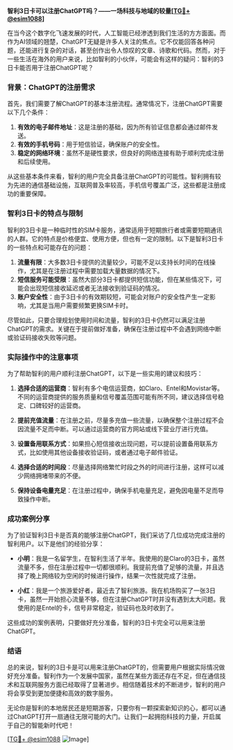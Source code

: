 **智利3日卡可以注册ChatGPT吗？——一场科技与地域的较量[[TG💪+ @esim1088](https://t.me/s/esim1088)]**

在当今这个数字化飞速发展的时代，人工智能已经渗透到我们生活的方方面面。而作为AI领域的翘楚，ChatGPT无疑是许多人关注的焦点。它不仅能回答各种问题，还能进行复杂的对话，甚至创作出令人惊叹的文章、诗歌和代码。然而，对于一些生活在海外的用户来说，比如智利的小伙伴，可能会有这样的疑问：智利的3日卡能否用于注册ChatGPT呢？

### 背景：ChatGPT的注册需求

首先，我们需要了解ChatGPT的基本注册流程。通常情况下，注册ChatGPT需要以下几个条件：

1. **有效的电子邮件地址**：这是注册的基础，因为所有验证信息都会通过邮件发送。
2. **有效的手机号码**：用于短信验证，确保账户的安全性。
3. **稳定的网络环境**：虽然不是硬性要求，但良好的网络连接有助于顺利完成注册和后续使用。

从这些基本条件来看，智利的用户完全具备注册ChatGPT的可能性。智利拥有较为先进的通信基础设施，互联网普及率较高，手机信号覆盖广泛，这些都是注册成功的重要保障。

### 智利3日卡的特点与限制

智利的3日卡是一种临时性的SIM卡服务，通常适用于短期旅行者或需要短期通讯的人群。它的特点是价格便宜、使用方便，但也有一定的限制。以下是智利3日卡的一些特点和可能存在的问题：

1. **流量有限**：大多数3日卡提供的流量较少，可能不足以支持长时间的在线操作，尤其是在注册过程中需要加载大量数据的情况下。
2. **短信服务可能受限**：虽然大部分3日卡都提供短信功能，但在某些情况下，可能会出现短信接收延迟或者无法接收到验证码的情况。
3. **账户安全性**：由于3日卡的有效期较短，可能会对账户的安全性产生一定影响，尤其是当用户需要频繁更换SIM卡时。

尽管如此，只要合理规划使用时间和流量，智利的3日卡仍然可以满足注册ChatGPT的需求。关键在于提前做好准备，确保在注册过程中不会遇到网络中断或验证码接收失败等问题。

### 实际操作中的注意事项

为了帮助智利的用户顺利注册ChatGPT，以下是一些实用的建议和技巧：

1. **选择合适的运营商**：智利有多个电信运营商，如Claro、Entel和Movistar等。不同的运营商提供的服务质量和信号覆盖范围可能有所不同，建议选择信号稳定、口碑较好的运营商。
   
2. **提前充值流量**：在注册之前，尽量多充值一些流量，以确保整个注册过程不会因流量不足而中断。可以通过运营商的官方网站或线下营业厅进行充值。

3. **设置备用联系方式**：如果担心短信接收出现问题，可以提前设置备用联系方式，比如使用其他设备接收验证码，或者通过电子邮件验证。

4. **选择合适的时间段**：尽量选择网络繁忙时段之外的时间进行注册，这样可以减少网络拥堵带来的不便。

5. **保持设备电量充足**：在注册过程中，确保手机电量充足，避免因电量不足而导致操作中断。

### 成功案例分享

为了验证智利3日卡是否真的能够注册ChatGPT，我们采访了几位成功完成注册的智利用户。以下是他们的经验分享：

- **小明**：我是一名留学生，在智利生活了半年。我使用的是Claro的3日卡，虽然流量不多，但在注册过程中一切都很顺利。我提前充值了足够的流量，并且选择了晚上网络较为空闲的时候进行操作，结果一次性就完成了注册。

- **小红**：我是一个旅游爱好者，最近去了智利旅游。我在机场购买了一张3日卡，虽然一开始担心流量不够，但在注册ChatGPT时并没有遇到太大问题。我使用的是Entel的卡，信号非常稳定，验证码也及时收到了。

这些成功的案例表明，只要做好充分准备，智利的3日卡完全可以用来注册ChatGPT。

### 结语

总的来说，智利的3日卡是可以用来注册ChatGPT的，但需要用户根据实际情况做好充分准备。智利作为一个发展中国家，虽然在某些方面还存在不足，但在通信技术和互联网服务方面已经取得了显著进步。相信随着技术的不断进步，智利的用户将会享受到更加便捷和高效的数字服务。

无论你是智利的本地居民还是短期游客，只要你有一颗探索新知识的心，都可以通过ChatGPT打开一扇通往无限可能的大门。让我们一起拥抱科技的力量，开启属于自己的智能新时代吧！

[[TG💪+ @esim1088](https://t.me/s/esim1088) ![Image](https://i.postimg.cc/4NQfJmqS/Snipaste-2025-05-13-00-14-12.png)]